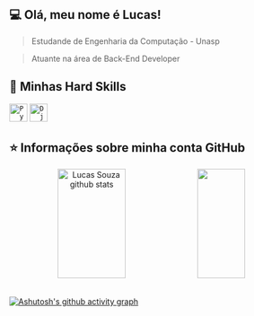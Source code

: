 ## :computer: Olá, meu nome é <strong>Lucas!</strong>

> Estudande de Engenharia da Computação - Unasp

> Atuante na área de Back-End Developer

## 🚀 Minhas Hard Skills

<code><img height="32" src="https://w7.pngwing.com/pngs/234/329/png-transparent-python-logo-thumbnail.png" alt="Python"/></code>
<code><img height="32" src="https://storage.caktusgroup.com/media/blog-images/drf-logo2.png" alt="Django Rest Freamework"/></code>


## ⭐ Informações sobre minha conta GitHub
<div align="center">  
  <img width="49%" height="195px" src="https://github-readme-stats.vercel.app/api?username=LucasSouzaG&show_icons=true&count_private=true&hide_border=true&title_color=fff&icon_color=fff&text_color=fff&bg_color=0d1117" alt="Lucas Souza github stats" /> 
  <img width="41%" height="195px" src="https://github-readme-stats.vercel.app/api/top-langs/?username=LucasSouzaG&layout=compact&hide_border=true&title_color=fff&text_color=fff&bg_color=0d1117" />
</div>

## 
[![Ashutosh's github activity graph](https://github-readme-activity-graph.cyclic.app/graph?username=LucasSouzaG&bg_color=000000&color=ffffff&line=fcfcfc&point=000000&area=true&hide_border=true)](https://github.com/ashutosh00710/github-readme-activity-graph)
